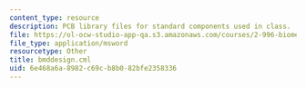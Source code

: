 ```yaml
---
content_type: resource
description: PCB library files for standard components used in class.
file: https://ol-ocw-studio-app-qa.s3.amazonaws.com/courses/2-996-biomedical-devices-design-laboratory-fall-2007/6e468a6a8982c69cb8b082bfe2358336_bmddesign.cml
file_type: application/msword
resourcetype: Other
title: bmddesign.cml
uid: 6e468a6a-8982-c69c-b8b0-82bfe2358336
---
```

